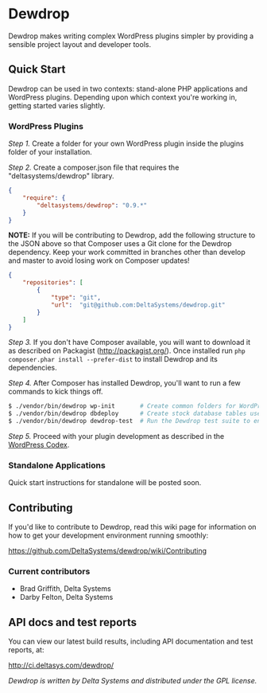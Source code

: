Dewdrop
=======

Dewdrop makes writing complex WordPress plugins simpler by providing a 
sensible project layout and developer tools.


Quick Start
-----------

Dewdrop can be used in two contexts: stand-alone PHP applications and WordPress
plugins.  Depending upon which context you're working in, getting started varies
slightly.

### WordPress Plugins

*Step 1.* Create a folder for your own WordPress plugin inside the plugins folder of your installation.

*Step 2.* Create a composer.json file that requires the "deltasystems/dewdrop" library.  

```json
{
    "require": {
        "deltasystems/dewdrop": "0.9.*"
    }
}
```

**NOTE:** If you will be contributing to Dewdrop, add the following structure to the JSON above so that Composer uses a
Git clone for the Dewdrop dependency. Keep your work committed in branches other than develop and master to avoid losing
work on Composer updates!

```json
{
    "repositories": [
        {
            "type": "git",
            "url":  "git@github.com:DeltaSystems/dewdrop.git"
        }
    ]
}
```

*Step 3.* If you don't have Composer available, you will want to download it as described on Packagist (<http://packagist.org/>).  Once installed run `php composer.phar install --prefer-dist` to install Dewdrop and its dependencies.

*Step 4.* After Composer has installed Dewdrop, you'll want to run a few commands to kick things off.

```bash
$ ./vendor/bin/dewdrop wp-init       # Create common folders for WordPress plugins
$ ./vendor/bin/dewdrop dbdeploy      # Create stock database tables used by Dewdrop
$ ./vendor/bin/dewdrop dewdrop-test  # Run the Dewdrop test suite to ensure everything is working as expected
```

*Step 5.* Proceed with your plugin development as described in the
[WordPress Codex](https://codex.wordpress.org/Writing_a_Plugin).

### Standalone Applications

Quick start instructions for standalone will be posted soon.

Contributing
------------

If you'd like to contribute to Dewdrop, read this wiki page for information on
how to get your development environment running smoothly:

<https://github.com/DeltaSystems/dewdrop/wiki/Contributing>

### Current contributors

* Brad Griffith, Delta Systems
* Darby Felton, Delta Systems


API docs and test reports
-------------------------

You can view our latest build results, including API documentation and test
reports, at:

<http://ci.deltasys.com/dewdrop/>

_Dewdrop is written by Delta Systems and distributed under the GPL license._
